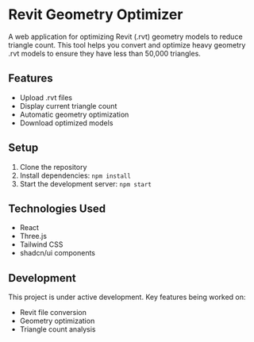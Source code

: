 # Revit Geometry Optimizer

A web application for optimizing Revit (.rvt) geometry models to reduce triangle count. This tool helps you convert and optimize heavy geometry .rvt models to ensure they have less than 50,000 triangles.

## Features

- Upload .rvt files
- Display current triangle count
- Automatic geometry optimization
- Download optimized models

## Setup

1. Clone the repository
2. Install dependencies: `npm install`
3. Start the development server: `npm start`

## Technologies Used

- React
- Three.js
- Tailwind CSS
- shadcn/ui components

## Development

This project is under active development. Key features being worked on:

- Revit file conversion
- Geometry optimization
- Triangle count analysis